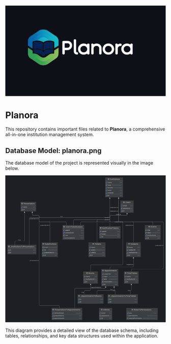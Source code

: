 ![Image](./planora-logo-white-github.png)
# Planora
This repository contains important files related to **Planora**, a comprehensive all-in-one institution management system.

## Database Model: planora.png
The database model of the project is represented visually in the image below.

![Database Model](./planora.png)

This diagram provides a detailed view of the database schema, including tables, relationships, and key data structures used within the application.
